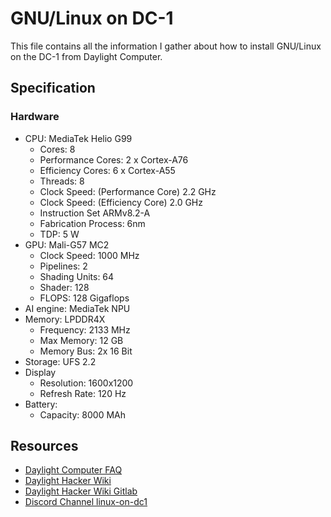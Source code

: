 # GNU/Linux on DC-1

This file contains all the information I gather about how to install
GNU/Linux on the DC-1 from Daylight Computer.

## Specification

### Hardware

- CPU: MediaTek Helio G99
  - Cores: 8
  - Performance Cores: 2 x Cortex-A76
  - Efficiency Cores: 6 x Cortex-A55
  - Threads: 8
  - Clock Speed: (Performance Core) 2.2 GHz
  - Clock Speed: (Efficiency Core) 2.0 GHz
  - Instruction Set ARMv8.2-A
  - Fabrication Process: 6nm
  - TDP: 5 W
- GPU: Mali-G57 MC2
  - Clock Speed: 1000 MHz
  - Pipelines: 2
  - Shading Units: 64
  - Shader: 128
  - FLOPS: 128 Gigaflops
- AI engine: MediaTek NPU
- Memory: LPDDR4X
  - Frequency: 2133 MHz
  - Max Memory: 12 GB
  - Memory Bus: 2x 16 Bit
- Storage: UFS 2.2
- Display
  - Resolution: 1600x1200
  - Refresh Rate: 120 Hz
- Battery:
  - Capacity: 8000 MAh

## Resources

- [Daylight Computer FAQ](https://daylightcomputer.com/faq)
- [Daylight Hacker Wiki](https://www.clevrpwn.com/projects/daylight-hacker-wiki)
- [Daylight Hacker Wiki Gitlab](https://gitlab.com/daylight-hacker-wiki/daylight-hacker-wiki)
- [Discord Channel linux-on-dc1](https://discord.com/channels/1258508303508443247/1311713778773000192)
